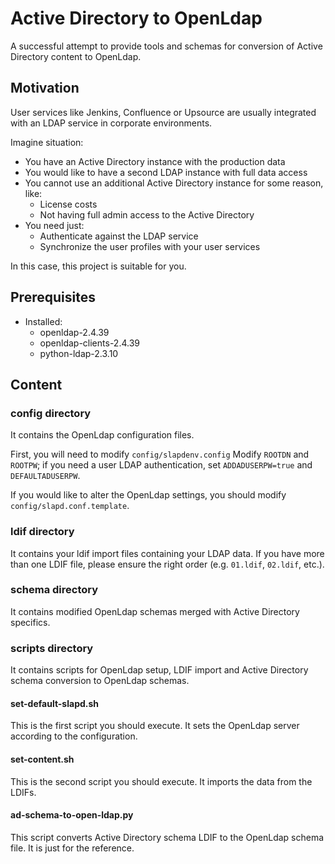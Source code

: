 # Active Directory to OpenLdap
A successful attempt to provide tools and schemas for conversion of Active Directory content to OpenLdap.

## Motivation
User services like Jenkins, Confluence or Upsource are usually integrated with an LDAP service in corporate environments.


Imagine situation:
* You have an Active Directory instance with the production data
* You would like to have a second LDAP instance with full data access
* You cannot use an additional Active Directory instance for some reason, like:
  * License costs
  * Not having full admin access to the Active Directory
* You need just:
  * Authenticate against the LDAP service
  * Synchronize the user profiles with your user services

In this case, this project is suitable for you.

## Prerequisites
* Installed:
  * openldap-2.4.39
  * openldap-clients-2.4.39
  * python-ldap-2.3.10

## Content
### config directory
It contains the OpenLdap configuration files.

First, you will need to modify ``config/slapdenv.config``
Modify ``ROOTDN`` and ``ROOTPW``; if you need a user LDAP authentication, set ``ADDADUSERPW=true`` and ``DEFAULTADUSERPW``.

If you would like to alter the OpenLdap settings, you should modify ``config/slapd.conf.template``.

### ldif directory
It contains your ldif import files containing your LDAP data.
If you have more than one LDIF file, please ensure the right order (e.g. ``01.ldif``, ``02.ldif``, etc.).

### schema directory
It contains modified OpenLdap schemas merged with Active Directory specifics.

### scripts directory
It contains scripts for OpenLdap setup, LDIF import and Active Directory schema conversion to OpenLdap schemas.

#### set-default-slapd.sh
This is the first script you should execute. It sets the OpenLdap server according to the configuration.

#### set-content.sh
This is the second script you should execute. It imports the data from the LDIFs.

#### ad-schema-to-open-ldap.py
This script converts Active Directory schema LDIF to the OpenLdap schema file. It is just for the reference.
